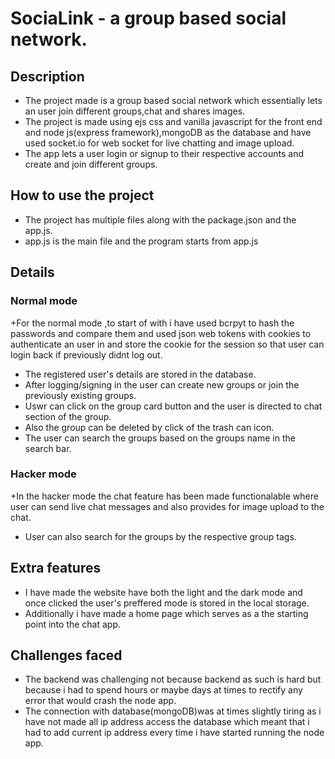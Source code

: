# SociaLink - a group based social network.
## Description
+ The project made is a group based social network which essentially lets an user join different groups,chat and shares images.
+ The project is made using ejs css and vanilla javascript for the front end and node js(express framework),mongoDB as the database and have used socket.io for web socket for live chatting and image upload.
+ The app lets a user login or signup to their respective accounts and create and join different groups.
## How to use the project
+ The project has multiple files along with the package.json and the app.js.
+ app.js is the main file and the program starts from app.js
## Details
### Normal mode
+For the normal mode ,to start of with i have used bcrpyt to hash the passwords and compare them and used json web tokens with cookies to authenticate an user in and store the cookie for the session so that user can login back if previously didnt log out.
+ The registered user's details are stored in the database.
+ After logging/signing in the user can create new groups or join the previously existing groups.
+ Uswr can click on the group card button and the user is directed to chat section of the group.
+ Also the group can be deleted by click of the trash can icon.
+ The user can search the groups based on the groups name in the search bar.
### Hacker mode
+In the hacker mode the chat feature has been made functionalable where user can send live chat messages and also provides for image upload to the chat.
+ User can also search for the groups by the respective group tags.
## Extra features
+ I have made the website have both the light and the dark mode and once clicked the user's preffered mode is stored in the local storage.
+ Additionally i have made a home page which serves as a the starting point into the chat app.
## Challenges faced
+ The backend was challenging not because backend as such is hard but because i had to spend hours or maybe days at times to rectify any error that would crash the node app.
+ The connection with database(mongoDB)was at times slightly tiring as i have not made all ip address access the database which meant that i had to add current ip address every time i have started running the node app.
